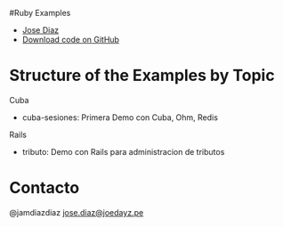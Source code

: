 #Ruby Examples 



* [Jose Diaz](http://http://www.academias.joedayz.pe)
* [Download code on GitHub](https://github.com/joedayz/ruby-samples)


# Structure of the Examples by Topic

Cuba

* cuba-sesiones: Primera Demo con Cuba, Ohm, Redis

Rails

* tributo: Demo con Rails para administracion de tributos

# Contacto

@jamdiazdiaz
jose.diaz@joedayz.pe
